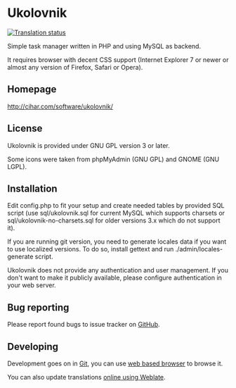 # Ukolovnik

[![Translation status](http://hosted.weblate.org/widgets/weblate-status-badge.png)](http://l10n.cihar.com/engage/weblate/?utm_source=widget)

Simple task manager written in PHP and using MySQL as backend. 

It requires browser with decent CSS support (Internet Explorer 7 or
newer or almost any version of Firefox, Safari or Opera).


## Homepage

http://cihar.com/software/ukolovnik/


## License

Ukolovnik is provided under GNU GPL version 3 or later.

Some icons were taken from phpMyAdmin (GNU GPL) and GNOME (GNU LGPL).


## Installation

Edit config.php to fit your setup and create needed tables by provided
SQL script (use sql/ukolovnik.sql for current MySQL which supports
charsets or sql/ukolovnik-no-charsets.sql for older versions 3.x which
do not support it).

If you are running git version, you need to generate locales data if you
want to use localized versions. To do so, install gettext and run
./admin/locales-generate script.

Ukolovnik does not provide any authentication and user management. If
you don't want to make it publicly available, please configure
authentication in your web server.

## Bug reporting

Please report found bugs to issue tracker on [GitHub][1].


## Developing

Development goes on in [Git][2], you can use [web based browser][3] to
browse it.

You can also update translations [online using Weblate][4].

[1]: https://github.com/nijel/ukolovnik/issues
[2]: git://github.com/nijel/ukolovnik.git
[3]: https://github.com/nijel/ukolovnik
[4]: https://hosted.weblate.org/projects/ukolovnik/
